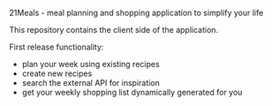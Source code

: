 21Meals - meal planning and shopping application to simplify your life

This repository contains the client side of the application.

First release functionality:
- plan your week using existing recipes
- create new recipes
- search the external API for inspiration
- get your weekly shopping list dynamically generated for you
